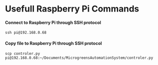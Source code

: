 # Usefull Raspberry Pi Commands

#### Connect to Raspberry Pi through SSH protocol
```{bash}
ssh pi@192.168.0.68
```

#### Copy file to Raspberry Pi through SSH protocol
```{bash}
scp controler.py pi@192.168.0.68:~/Documents/MicrogreensAutomationSystem/controler.py
```